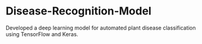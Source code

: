 # Disease-Recognition-Model
Developed a deep learning model for automated plant disease classification using TensorFlow and Keras.

